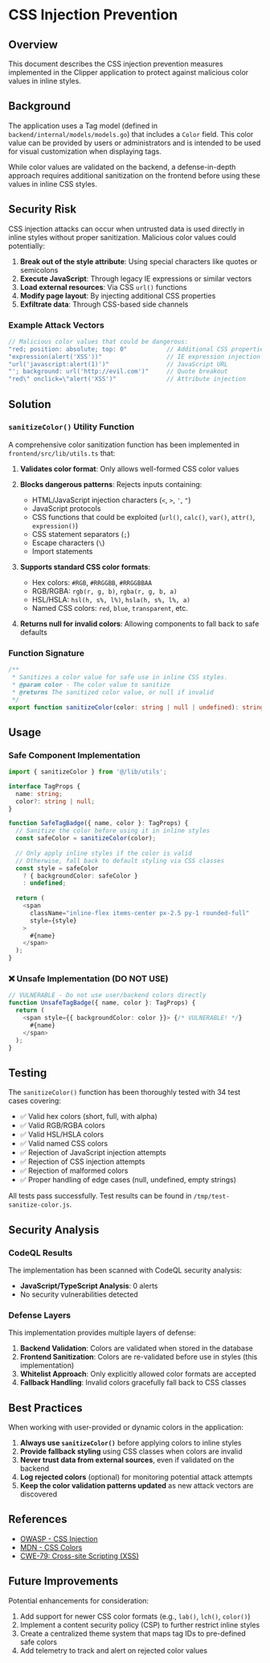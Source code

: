 # CSS Injection Prevention

## Overview

This document describes the CSS injection prevention measures implemented in the Clipper application to protect against malicious color values in inline styles.

## Background

The application uses a Tag model (defined in `backend/internal/models/models.go`) that includes a `Color` field. This color value can be provided by users or administrators and is intended to be used for visual customization when displaying tags.

While color values are validated on the backend, a defense-in-depth approach requires additional sanitization on the frontend before using these values in inline CSS styles.

## Security Risk

CSS injection attacks can occur when untrusted data is used directly in inline styles without proper sanitization. Malicious color values could potentially:

1. **Break out of the style attribute**: Using special characters like quotes or semicolons
2. **Execute JavaScript**: Through legacy IE expressions or similar vectors
3. **Load external resources**: Via CSS `url()` functions
4. **Modify page layout**: By injecting additional CSS properties
5. **Exfiltrate data**: Through CSS-based side channels

### Example Attack Vectors

```javascript
// Malicious color values that could be dangerous:
"red; position: absolute; top: 0"           // Additional CSS properties
"expression(alert('XSS'))"                  // IE expression injection
"url('javascript:alert(1)')"                // JavaScript URL
"'; background: url('http://evil.com')"     // Quote breakout
"red\" onclick=\"alert('XSS')"              // Attribute injection
```

## Solution

### `sanitizeColor()` Utility Function

A comprehensive color sanitization function has been implemented in `frontend/src/lib/utils.ts` that:

1. **Validates color format**: Only allows well-formed CSS color values
2. **Blocks dangerous patterns**: Rejects inputs containing:
   - HTML/JavaScript injection characters (`<`, `>`, `'`, `"`)
   - JavaScript protocols
   - CSS functions that could be exploited (`url()`, `calc()`, `var()`, `attr()`, `expression()`)
   - CSS statement separators (`;`)
   - Escape characters (`\`)
   - Import statements

3. **Supports standard CSS color formats**:
   - Hex colors: `#RGB`, `#RRGGBB`, `#RRGGBBAA`
   - RGB/RGBA: `rgb(r, g, b)`, `rgba(r, g, b, a)`
   - HSL/HSLA: `hsl(h, s%, l%)`, `hsla(h, s%, l%, a)`
   - Named CSS colors: `red`, `blue`, `transparent`, etc.

4. **Returns null for invalid colors**: Allowing components to fall back to safe defaults

### Function Signature

```typescript
/**
 * Sanitizes a color value for safe use in inline CSS styles.
 * @param color - The color value to sanitize
 * @returns The sanitized color value, or null if invalid
 */
export function sanitizeColor(color: string | null | undefined): string | null
```

## Usage

### Safe Component Implementation

```typescript
import { sanitizeColor } from '@/lib/utils';

interface TagProps {
  name: string;
  color?: string | null;
}

function SafeTagBadge({ name, color }: TagProps) {
  // Sanitize the color before using it in inline styles
  const safeColor = sanitizeColor(color);
  
  // Only apply inline styles if the color is valid
  // Otherwise, fall back to default styling via CSS classes
  const style = safeColor 
    ? { backgroundColor: safeColor } 
    : undefined;
  
  return (
    <span
      className="inline-flex items-center px-2.5 py-1 rounded-full"
      style={style}
    >
      #{name}
    </span>
  );
}
```

### ❌ Unsafe Implementation (DO NOT USE)

```typescript
// VULNERABLE - Do not use user/backend colors directly
function UnsafeTagBadge({ name, color }: TagProps) {
  return (
    <span style={{ backgroundColor: color }}> {/* VULNERABLE! */}
      #{name}
    </span>
  );
}
```

## Testing

The `sanitizeColor()` function has been thoroughly tested with 34 test cases covering:

- ✅ Valid hex colors (short, full, with alpha)
- ✅ Valid RGB/RGBA colors
- ✅ Valid HSL/HSLA colors
- ✅ Valid named CSS colors
- ✅ Rejection of JavaScript injection attempts
- ✅ Rejection of CSS injection attempts
- ✅ Rejection of malformed colors
- ✅ Proper handling of edge cases (null, undefined, empty strings)

All tests pass successfully. Test results can be found in `/tmp/test-sanitize-color.js`.

## Security Analysis

### CodeQL Results

The implementation has been scanned with CodeQL security analysis:

- **JavaScript/TypeScript Analysis**: 0 alerts
- No security vulnerabilities detected

### Defense Layers

This implementation provides multiple layers of defense:

1. **Backend Validation**: Colors are validated when stored in the database
2. **Frontend Sanitization**: Colors are re-validated before use in styles (this implementation)
3. **Whitelist Approach**: Only explicitly allowed color formats are accepted
4. **Fallback Handling**: Invalid colors gracefully fall back to CSS classes

## Best Practices

When working with user-provided or dynamic colors in the application:

1. **Always use `sanitizeColor()`** before applying colors to inline styles
2. **Provide fallback styling** using CSS classes when colors are invalid
3. **Never trust data from external sources**, even if validated on the backend
4. **Log rejected colors** (optional) for monitoring potential attack attempts
5. **Keep the color validation patterns updated** as new attack vectors are discovered

## References

- [OWASP - CSS Injection](https://owasp.org/www-community/attacks/CSS_Injection)
- [MDN - CSS Colors](https://developer.mozilla.org/en-US/docs/Web/CSS/color_value)
- [CWE-79: Cross-site Scripting (XSS)](https://cwe.mitre.org/data/definitions/79.html)

## Future Improvements

Potential enhancements for consideration:

1. Add support for newer CSS color formats (e.g., `lab()`, `lch()`, `color()`)
2. Implement a content security policy (CSP) to further restrict inline styles
3. Create a centralized theme system that maps tag IDs to pre-defined safe colors
4. Add telemetry to track and alert on rejected color values
